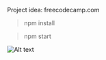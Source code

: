 Project idea: freecodecamp.com 

> npm install

> npm start


![Alt text](https://i.imgur.com/0nmtpL8.gif)
